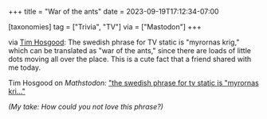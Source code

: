 +++
title = "War of the ants"
date = 2023-09-19T17:12:34-07:00

[taxonomies]
tag = ["Trivia", "TV"]
via = ["Mastodon"]
+++

via [Tim Hosgood](https://mathstodon.xyz/@thosgood/111090407349406884): The swedish phrase for TV static is "myrornas krig," which can be translated as "war of the ants," since there are loads of little dots moving all over the place. This is a cute fact that a friend shared with me today.

<!-- more -->

Tim Hosgood on _Mathstodon:_ [&quot;the swedish phrase for tv static is &quot;myrornas kri…&quot;](https://mathstodon.xyz/@thosgood/111090407349406884)

_(My take: How could you not love this phrase?)_
